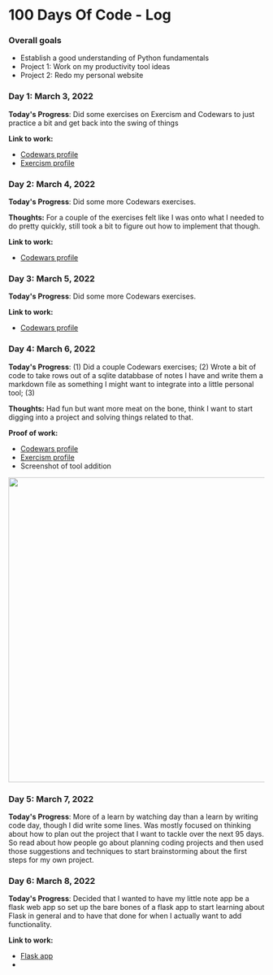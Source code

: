 # 100 Days Of Code - Log

### Overall goals
- Establish a good understanding of Python fundamentals
- Project 1: Work on my productivity tool ideas 
- Project 2: Redo my personal website 


### Day 1: March 3, 2022 

**Today's Progress**: Did some exercises on Exercism and Codewars to just practice a bit and get back into the swing of things

**Link to work:** 
- [Codewars profile](https://www.codewars.com/users/nbbaier)
- [Exercism profile](https://exercism.org/profiles/nbbaier)

### Day 2: March 4, 2022

**Today's Progress**: Did some more Codewars exercises.

**Thoughts:** For a couple of the exercises felt like I was onto what I needed to do pretty quickly, still took a bit to figure out how to implement that though.

**Link to work:** 
- [Codewars profile](https://www.codewars.com/users/nbbaier)

### Day 3: March 5, 2022

**Today's Progress**: Did some more Codewars exercises.

**Link to work:** 
- [Codewars profile](https://www.codewars.com/users/nbbaier)

### Day 4: March 6, 2022

**Today's Progress**: (1) Did a couple Codewars exercises; (2) Wrote a bit of code to take rows out of a sqlite databbase of notes I have and write them a markdown file as something I might want to integrate into a little personal tool; (3) 

**Thoughts:** Had fun but want more meat on the bone, think I want to start digging into a project and solving things related to that.

**Proof of work:** 
- [Codewars profile](https://www.codewars.com/users/nbbaier)
- [Exercism profile](https://exercism.org/profiles/nbbaier)
- Screenshot of tool addition

<img src="https://user-images.githubusercontent.com/12950157/156977211-27d6be3a-1433-453e-aa93-f33063ad06dc.png" width=600>

### Day 5: March 7, 2022

**Today's Progress**: More of a learn by watching day than a learn by writing code day,  though I did write some lines. Was mostly focused on thinking about how to plan out the project that I want to tackle over the next 95 days. So read about how people go about planning coding projects and then used those suggestions and techniques to start brainstorming about the first steps for my own project.


### Day 6: March 8, 2022

**Today's Progress**: Decided that I wanted to have my little note app be a flask web app so set up the bare bones of a flask app to start learning about Flask in general and to have that done for when I actually want to add functionality.

**Link to work:**
- [Flask app](https://github.com/nbbaier/100-days-of-code/tree/master/flask_app)
- 
